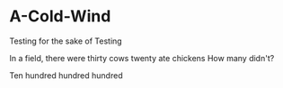 # A-Cold-Wind
Testing for the sake of Testing

In a field, there were thirty cows
twenty ate chickens
How many didn't?

Ten hundred hundred hundred
